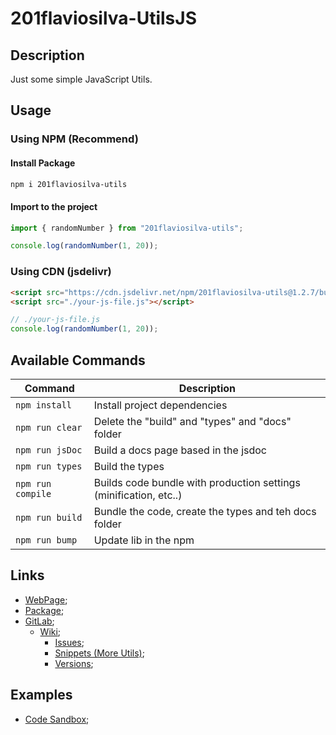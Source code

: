 # 201flaviosilva-UtilsJS

## Description
Just some simple JavaScript Utils.

## Usage

### Using NPM (Recommend)
#### Install Package
```sh
npm i 201flaviosilva-utils
```

#### Import to the project
```js
import { randomNumber } from "201flaviosilva-utils";

console.log(randomNumber(1, 20));
```

### Using CDN (jsdelivr)
```html
<script src="https://cdn.jsdelivr.net/npm/201flaviosilva-utils@1.2.7/build/utils.min.js"></script>
<script src="./your-js-file.js"></script>
```

```js
// ./your-js-file.js
console.log(randomNumber(1, 20));
```

## Available Commands

| Command           | Description                                                       |
| ----------------- | ----------------------------------------------------------------- |
| `npm install`     | Install project dependencies                                      |
| `npm run clear`   | Delete the "build" and "types" and "docs" folder                  |
| `npm run jsDoc`   | Build a docs page based in the jsdoc                              |
| `npm run types`   | Build the types                                                   |
| `npm run compile` | Builds code bundle with production settings (minification, etc..) |
| `npm run build`   | Bundle the code, create the types and teh docs folder             |
| `npm run bump`    | Update lib in the npm                                             |

## Links
- [WebPage](https://201flaviosilva.gitlab.io/utilsjs/);
- [Package](https://www.npmjs.com/package/201flaviosilva-utils);
- [GitLab](https://gitlab.com/201flaviosilva/utilsjs/);
  - [Wiki](https://gitlab.com/201flaviosilva/utilsjs/-/wikis);
	- [Issues](https://gitlab.com/201flaviosilva/utilsjs/-/issues);
	- [Snippets (More Utils)](https://gitlab.com/201flaviosilva/utilsjs/-/snippets);
	- [Versions](https://gitlab.com/201flaviosilva/utilsjs/-/releases);

## Examples
- [Code Sandbox](https://codesandbox.io/examples/package/201flaviosilva-utils);
